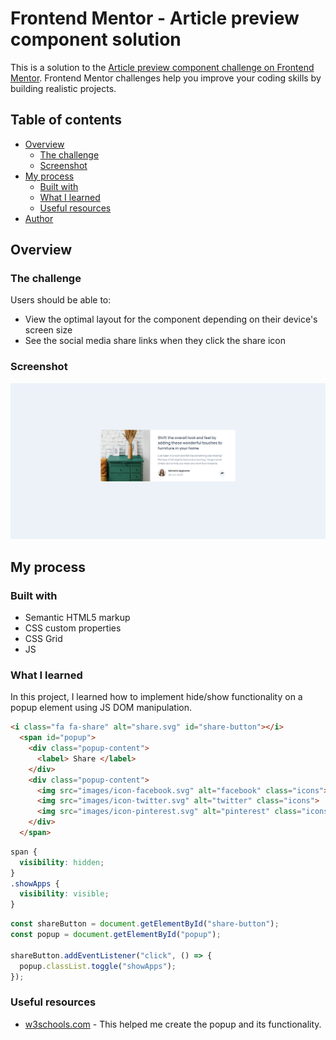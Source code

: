 # Frontend Mentor - Article preview component solution

This is a solution to the [Article preview component challenge on Frontend Mentor](https://www.frontendmentor.io/challenges/article-preview-component-dYBN_pYFT). Frontend Mentor challenges help you improve your coding skills by building realistic projects. 

## Table of contents

- [Overview](#overview)
  - [The challenge](#the-challenge)
  - [Screenshot](#screenshot)
- [My process](#my-process)
  - [Built with](#built-with)
  - [What I learned](#what-i-learned)
  - [Useful resources](#useful-resources)
- [Author](#author)

## Overview

### The challenge

Users should be able to:

- View the optimal layout for the component depending on their device's screen size
- See the social media share links when they click the share icon

### Screenshot

![Article Preview](article_preview-1.PNG)

## My process

### Built with

- Semantic HTML5 markup
- CSS custom properties
- CSS Grid
- JS

### What I learned

In this project, I learned how to implement hide/show functionality on a popup element using JS DOM manipulation.

```html
<i class="fa fa-share" alt="share.svg" id="share-button"></i>
  <span id="popup">
    <div class="popup-content">
      <label> Share </label>
    </div>
    <div class="popup-content">
      <img src="images/icon-facebook.svg" alt="facebook" class="icons">
      <img src="images/icon-twitter.svg" alt="twitter" class="icons">
      <img src="images/icon-pinterest.svg" alt="pinterest" class="icons">
    </div>
  </span>
```
```css
span {
  visibility: hidden;
}
.showApps {
  visibility: visible;
}
```
```js
const shareButton = document.getElementById("share-button");
const popup = document.getElementById("popup");

shareButton.addEventListener("click", () => {
  popup.classList.toggle("showApps");
});
```

### Useful resources

- [w3schools.com](https://www.w3schools.com/howto/howto_js_popup.asp) - This helped me create the popup and its functionality.
